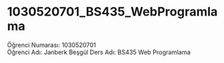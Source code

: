 # 1030520701_BS435_WebProgramlama
Öğrenci Numarası: 1030520701 <br>
Öğrenci Adı: Janberk Beşgül
Ders Adı: BS435 Web Programlama

